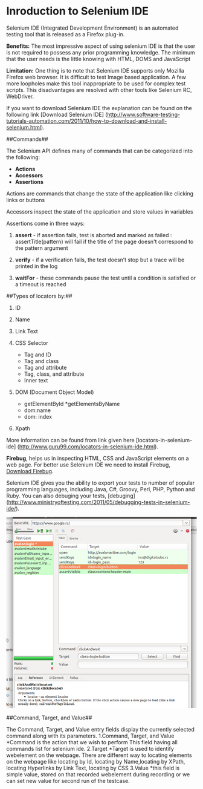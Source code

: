 # Inroduction to Selenium IDE


Selenium IDE (Integrated Development Environment) is an automated testing tool that is released as a Firefox plug-in.

**Benefits:** The most impressive aspect of using selenium IDE is that the user is not required to possess any prior programming knowledge. The minimum that the user needs is the little knowing with HTML, DOMS and JavaScript

**Limitation:** One thing is to note that Selenium IDE supports only Mozilla Firefox web browser. It is difficult to test Image based application. A few more loopholes make this tool inappropriate to be used for complex test scripts. This disadvantages are resolved with other tools like Selenium RC, WebDriver.

If you want to download Selenium IDE  the explanation can be found on the following link [Download Selenium IDE]
(http://www.software-testing-tutorials-automation.com/2011/10/how-to-download-and-install-selenium.html).


##Commands##


The Selenium API defines many of commands that can be categorized into the following:
- **Actions**
- **Accessors**
- **Assertions**

Actions are commands that change the state of the application like clicking links or buttons

Accessors inspect the state of the application and store values in variables

Assertions come in three ways:

1. **assert** - if assertion fails, test is aborted and marked as failed : assertTitle(pattern) will fail if the title of the page doesn't
correspond to the pattern argument

2. **verify** - if a verification fails, the test doesn’t stop but a trace will be printed in the log

3. **waitFor** - these commands pause the test until a condition is satisfied or a
timeout is reached


##Types of locators by:##

1. ID

2. Name

3. Link Text

4. CSS Selector
    * Tag and ID
    * Tag and class
    * Tag and attribute
    * Tag, class, and attribute
    * Inner text

5. DOM (Document Object Model)
    * getElementById
    *getElementsByName
    * dom:name
    * dom: index
6. Xpath

More information can be found from link given here [locators-in-selenium-ide] (http://www.guru99.com/locators-in-selenium-ide.html).

**Firebug**, helps us in inspecting HTML, CSS and JavaScript elements on a web page. For better use Selenium IDE we need to install Firebug, [Download Firebug](https://getfirebug.com/downloads).

Selenium IDE gives you the ability to export your tests to number of popular programming languages, including Java, C#,
Groovy, Perl, PHP, Python and Ruby.
You can also debuging your tests, [debuging] (http://www.ministryoftesting.com/2011/05/debugging-tests-in-selenium-ide/).

![Selenium IDE Example](https://raw.githubusercontent.com/digital-cube/edu/master/Selenium/2016-11-8-selenium/seleniumide.png)

##Command, Target, and Value##

The Command, Target, and Value entry fields display the currently selected command along with its parameters.
1.Command, Target, and Value
	*Command is the action that we wish to perform This field having all commands list for selenium ide.
2.Target
	*Target is used to identify webelement on the webpage. There are different way to locating elements on the webpage like locating by Id, locating by Name,locating by XPath, locating Hyperlinks by Link Text, locating by CSS
3.Value
	*this field is simple value, stored on that recorded webelement during recording or we can set new value for second run of the testcase.




